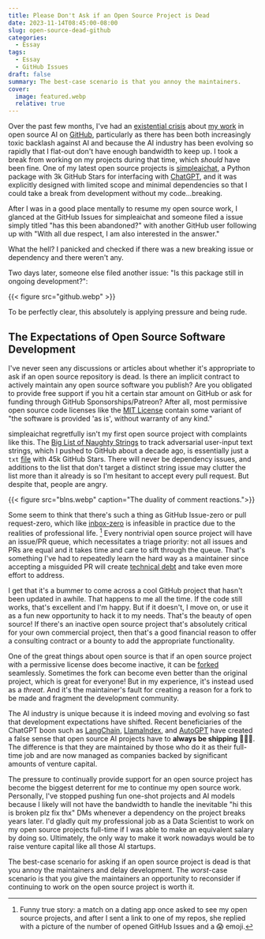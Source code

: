```yaml
---
title: Please Don't Ask if an Open Source Project is Dead
date: 2023-11-14T08:45:00-08:00
slug: open-source-dead-github
categories:
  - Essay
tags:
  - Essay
  - GitHub Issues
draft: false
summary: The best-case scenario is that you annoy the maintainers.
cover:
  image: featured.webp
  relative: true
---
```


Over the past few months, I've had an [existential crisis](https://minimaxir.com/2023/10/ai-sturgeons-law/) about [my work](https://github.com/minimaxir) in open source AI on [GitHub](https://github.com), particularly as there has been both increasingly toxic backlash against AI and because the AI industry has been evolving so rapidly that I flat-out don't have enough bandwidth to keep up. I took a break from working on my projects during that time, which _should_ have been fine. One of my latest open source projects is [simpleaichat](https://github.com/minimaxir/simpleaichat), a Python package with 3k GitHub Stars for interfacing with [ChatGPT](https://chat.openai.com), and it was explicitly designed with limited scope and minimal dependencies so that I could take a break from development without my code...breaking.

After I was in a good place mentally to resume my open source work, I glanced at the GitHub Issues for simpleaichat and someone filed a issue simply titled "has this been abandoned?" with another GitHub user following up with "With all due respect, I am also interested in the answer."

What the hell? I panicked and checked if there was a new breaking issue or dependency and there weren't any.

Two days later, someone else filed another issue: "Is this package still in ongoing development?":

{{< figure src="github.webp" >}}

To be perfectly clear, this absolutely is applying pressure and being rude.

## The Expectations of Open Source Software Development

I've never seen any discussions or articles about whether it's appropriate to ask if an open source repository is dead. Is there an implicit contract to actively maintain any open source software you publish? Are you obligated to provide free support if you hit a certain star amount on GitHub or ask for funding through GitHub Sponsorships/Patreon? After all, most permissive open source code licenses like the [MIT License](https://en.wikipedia.org/wiki/MIT_License) contain some variant of "the software is provided 'as is', without warranty of any kind."

simpleaichat regretfully isn't my first open source project with complaints like this. The [Big List of Naughty Strings](https://github.com/minimaxir/big-list-of-naughty-strings) to track adversarial user-input text strings, which I pushed to GitHub about a decade ago, is essentially just a `txt` [file](https://github.com/minimaxir/big-list-of-naughty-strings/blob/master/blns.txt) with 45k GitHub Stars. There will never be dependency issues, and additions to the list that don't target a distinct string issue may clutter the list more than it already is so I'm hesitant to accept every pull request. But despite that, people are angry.

{{< figure src="blns.webp" caption="The duality of comment reactions.">}}

Some seem to think that there's such a thing as GitHub Issue-zero or pull request-zero, which like [inbox-zero](https://www.techtarget.com/whatis/definition/inbox-zero) is infeasible in practice due to the realities of professional life. [^1] Every nontrivial open source project will have an issue/PR queue, which necessitates a triage priority: not all issues and PRs are equal and it takes time and care to sift through the queue. That's something I've had to repeatedly learn the hard way as a maintainer since accepting a misguided PR will create [technical debt](https://en.wikipedia.org/wiki/Technical_debt) and take even more effort to address.

[^1]: Funny true story: a match on a dating app once asked to see my open source projects, and after I sent a link to one of my repos, she replied with a picture of the number of opened GitHub Issues and a 😱 emoji.

I get that it's a bummer to come across a cool GitHub project that hasn't been updated in awhile. That happens to me all the time. If the code still works, that's excellent and I'm happy. But if it doesn't, I move on, or use it as a fun new opportunity to hack it to my needs. That's the beauty of open source! If there's an inactive open source project that's absolutely critical for your own commercial project, then that's a good financial reason to offer a consulting contract or a bounty to add the appropriate functionality.

One of the great things about open source is that if an open source project with a permissive license does become inactive, it can be [forked](https://docs.github.com/en/get-started/quickstart/fork-a-repo) seamlessly. Sometimes the fork can become even better than the original project, which is great for everyone! But in my experience, it's instead used as a _threat_. And it's the maintainer's fault for creating a reason for a fork to be made and fragment the development community.

The AI industry is unique because it is indeed moving and evolving so fast that development expectations have shifted. Recent beneficiaries of the ChatGPT boon such as [LangChain](https://github.com/langchain-ai/langchain), [LlamaIndex](https://github.com/run-llama/llama_index), and [AutoGPT](https://github.com/Significant-Gravitas/AutoGPT) have created a false sense that open source AI projects have to **always be shipping** 🚀🚀🚀. The difference is that they are maintained by those who do it as their full-time job and are now managed as companies backed by significant amounts of venture capital.

The pressure to continually provide support for an open source project has become the biggest deterrent for me to continue my open source work. Personally, I've stopped pushing fun one-shot projects and AI models because I likely will not have the bandwidth to handle the inevitable "hi this is broken plz fix thx" DMs whenever a dependency on the project breaks years later. I'd gladly quit my professional job as a Data Scientist to work on my open source projects full-time if I was able to make an equivalent salary by doing so. Ultimately, the only way to make it work nowadays would be to raise venture capital like all those AI startups.

The best-case scenario for asking if an open source project is dead is that you annoy the maintainers and delay development. The _worst_-case scenario is that you give the maintainers an opportunity to reconsider if continuing to work on the open source project is worth it.
